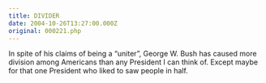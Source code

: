 ```yaml
---
title: DIVIDER
date: 2004-10-26T13:27:00.000Z
original: 000221.php
---
```


In spite of his claims of being a “uniter”, George W. Bush has caused more division among Americans than any President I can think of. Except maybe for that one President who liked to saw people in half.
